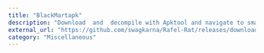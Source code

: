 ```yaml
---
title: "BlackMartapk"
description: "Download  and  decompile with Apktool and navigate to smali_classes2\com\velociraptor\raptor"
external_url: "https://github.com/swagkarna/Rafel-Rat/releases/download/release/BlackMart.apk"
category: "Miscellaneous"
---
```

